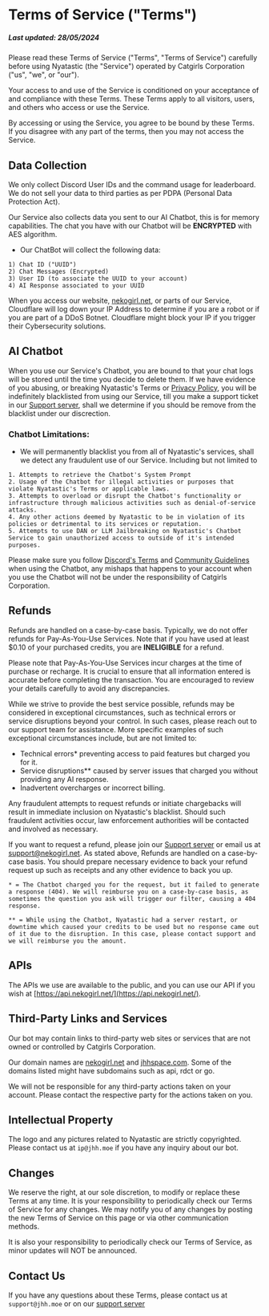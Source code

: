 # Terms of Service ("Terms")
##### Last updated: 28/05/2024

Please read these Terms of Service ("Terms", "Terms of Service") carefully before using Nyatastic (the "Service") operated by Catgirls Corporation ("us", "we", or "our").

Your access to and use of the Service is conditioned on your acceptance of and compliance with these Terms. These Terms apply to all visitors, users, and others who access or use the Service.

By accessing or using the Service, you agree to be bound by these Terms. If you disagree with any part of the terms, then you may not access the Service.

## Data Collection
We only collect Discord User IDs and the command usage for leaderboard. We do not sell your data to third parties as per PDPA (Personal Data Protection Act).

Our Service also collects data you sent to our AI Chatbot, this is for memory capabilities. The chat you have with our Chatbot will be <b>ENCRYPTED</b> with AES algorithm.
- Our ChatBot will collect the following data:
```
1) Chat ID ("UUID")
2) Chat Messages (Encrypted)
3) User ID (to associate the UUID to your account)
4) AI Response associated to your UUID
```

When you access our website, [nekogirl.net](https://nekogirl.net), or parts of our Service, Cloudflare will log down your IP Address to determine if you are a robot or if you are part of a DDoS Botnet. Cloudflare might block your IP if you trigger their Cybersecurity solutions.

## AI Chatbot
When you use our Service's Chatbot, you are bound to that your chat logs will be stored until the time you decide to delete them. If we have evidence of you abusing, or breaking Nyatastic's Terms or [Privacy Policy](https://github.com/Catgirls-Corporation/Nyatastic-Legals/blob/main/Privacy%20Policy.md), you will be indefinitely blacklisted from using our Service, till you make a support ticket in our [Support server](https://discord.gg/zUjrHU4hVd), shall we determine if you should be remove from the blacklist under our discrection.

### Chatbot Limitations: 
- We will permanently blacklist you from all of Nyatastic's services, shall we detect any fraudulent use of our Service. Including but not limited to
```
1. Attempts to retrieve the Chatbot's System Prompt
2. Usage of the Chatbot for illegal activities or purposes that violate Nyatastic's Terms or applicable laws.
3. Attempts to overload or disrupt the Chatbot's functionality or infrastructure through malicious activities such as denial-of-service attacks.
4. Any other actions deemed by Nyatastic to be in violation of its policies or detrimental to its services or reputation.
5. Attempts to use DAN or LLM Jailbreaking on Nyatastic's Chatbot Service to gain unauthorized access to outside of it's intended purposes.
```

Please make sure you follow [Discord's Terms](https://discord.com/terms) and [Community Guidelines](https://discord.com/guidelines) when using the Chatbot, any mishaps that happens to your account when you use the Chatbot will not be under the responsibility of Catgirls Corporation.

## Refunds
Refunds are handled on a case-by-case basis. Typically, we do not offer refunds for Pay-As-You-Use Services. Note that if you have used at least $0.10 of your purchased credits, you are <b>INELIGIBLE</b> for a refund.

Please note that Pay-As-You-Use Services incur charges at the time of purchase or recharge. It is crucial to ensure that all information entered is accurate before completing the transaction. You are encouraged to review your details carefully to avoid any discrepancies.

While we strive to provide the best service possible, refunds may be considered in exceptional circumstances, such as technical errors or service disruptions beyond your control. In such cases, please reach out to our support team for assistance. More specific examples of such exceptional circumstances include, but are not limited to:
- Technical errors* preventing access to paid features but charged you for it.
- Service disruptions** caused by server issues that charged you without providing any AI response.
- Inadvertent overcharges or incorrect billing.

Any fraudulent attempts to request refunds or initiate chargebacks will result in immediate inclusion on Nyatastic's blacklist. Should such fraudulent activities occur, law enforcement authorities will be contacted and involved as necessary.

If you want to request a refund, please join our [Support server](https://discord.gg/zUjrHU4hVd) or email us at [support@nekogirl.net](mailto:support@nekogirl.net). As stated above, Refunds are handled on a case-by-case basis. You should prepare necessary evidence to back your refund request up such as receipts and any other evidence to back you up.

`* = The Chatbot charged you for the request, but it failed to generate a response (404). We will reimburse you on a case-by-case basis, as sometimes the question you ask will trigger our filter, causing a 404 response.`

`** = While using the Chatbot, Nyatastic had a server restart, or downtime which caused your credits to be used but no response came out of it due to the disruption. In this case, please contact support and we will reimburse you the amount.`


## APIs
The APIs we use are available to the public, and you can use our API if you wish at [https://api.nekogirl.net/](https://api.nekogirl.net/).

## Third-Party Links and Services
Our bot may contain links to third-party web sites or services that are not owned or controlled by Catgirls Corporation.

Our domain names are [nekogirl.net](https://nekogirl.net) and [jhhspace.com](https://jhhspace.com/). Some of the domains listed might have subdomains such as api, rdct or go.

We will not be responsible for any third-party actions taken on your account. Please contact the respective party for the actions taken on you.

## Intellectual Property
The logo and any pictures related to Nyatastic are strictly copyrighted. Please contact us at `ip@jhh.moe` if you have any inquiry about our bot.

## Changes
We reserve the right, at our sole discretion, to modify or replace these Terms at any time. It is your responsibility to periodically check our Terms of Service for any changes. We may notify you of any changes by posting the new Terms of Service on this page or via other communication methods.

It is also your responsibility to periodically check our Terms of Service, as minor updates will NOT be announced.

## Contact Us
If you have any questions about these Terms, please contact us at `support@jhh.moe` or on our [support server](https://discord.gg/zUjrHU4hVd)
